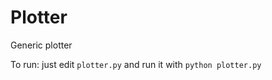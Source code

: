 Plotter
=======

Generic plotter

To run: just edit ```plotter.py``` and run it with ```python plotter.py```
